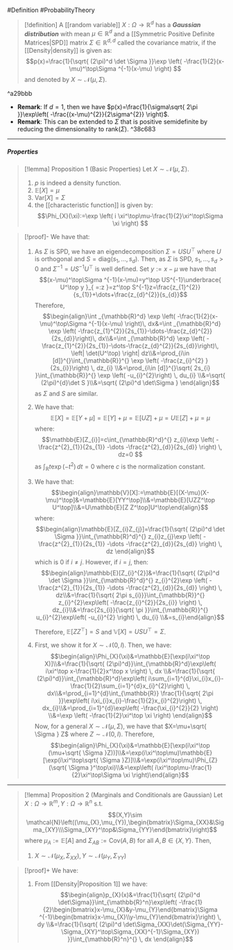 #Definition #ProbabilityTheory 

> [!definition]
> A [[random variable]] $X:\Omega\to \mathbb{R}^d$ has a ***Gaussian distribution*** with mean $\mu\in \mathbb{R}^d$ and a [[Symmetric Positive Definite Matrices|SPD]] matrix $\Sigma\in \mathbb{R}^{d,d}$ called the covariance matrix, if the [[Density|density]] is given as: $$p(x)=\frac{1}{\sqrt{ (2\pi)^d \det \Sigma }}\exp \left( -\frac{1}{2}(x-\mu)^\top\Sigma ^{-1}(x-\mu) \right) $$and denoted by $X\sim \mathcal{N}(\mu,\Sigma)$. 

^a29bbb

- **Remark**: If $d=1$, then we have $p(x)=\frac{1}{\sigma\sqrt{ 2\pi }}\exp\left( -\frac{(x-\mu)^{2}}{2\sigma^{2}} \right)$.
- **Remark**: This can be extended to $\Sigma$ that is positive semidefinite by reducing the dimensionality to $\text{rank}(\Sigma)$.  ^38c683
---
##### Properties
> [!lemma] Proposition 1 (Basic Properties)
> Let $X\sim \mathcal{N}(\mu,\Sigma)$.
> 1. $p$ is indeed a density function. 
> 2. $\mathbb{E}[X]=\mu$
> 3. $\text{Var}[X]=\Sigma$
> 4. the [[characteristic function]] is given by: $$\Phi_{X}(\xi):=\exp \left( i \xi^\top\mu-\frac{1}{2}\xi^\top\Sigma \xi \right) $$

> [!proof]-
> We have that:
> 1. As $\Sigma$ is SPD, we have an eigendecomposition $\Sigma=USU^\top$ where $U$ is orthogonal and $S=\text{diag}(s_{1},\dots,s_{d})$. Then, as $\Sigma$ is SPD, $s_{1},\dots,s_{d}>0$ and $\Sigma ^{-1}=US^{-1}U^\top$ is well defined. Set $y:=x-\mu$ we have that $$(x-\mu)^\top\Sigma ^{-1}(x-\mu)=y^\top US^{-1}\underbrace{ U^\top y }_{ =:z }=z^\top S^{-1}z=\frac{z_{1}^{2}}{s_{1}}+\dots+\frac{z_{d}^{2}}{s_{d}}$$Therefore, 
>    $$\begin{align}\int _{\mathbb{R}^d} \exp \left( -\frac{1}{2}(x-\mu)^\top\Sigma ^{-1}(x-\mu) \right)\, dx&=\int _{\mathbb{R}^d} \exp \left( -\frac{z_{1}^{2}}{2s_{1}}-\dots-\frac{z_{d}^{2}}{2s_{d}}\right)\, dx\\&=\int _{\mathbb{R}^d} \exp \left( -\frac{z_{1}^{2}}{2s_{1}}-\dots-\frac{z_{d}^{2}}{2s_{d}}\right)\, \left| \det(U^\top) \right| dz\\&=\prod_{i\in [d]}^{}\int_{\mathbb{R}}^{} \exp \left( -\frac{z_{i}^{2} }{2s_{i}}\right)  \, dz_{i} \\&=\prod_{i\in [d]}^{}\sqrt{ 2s_{i} }\int_{\mathbb{R}}^{} \exp \left( -u_{i}^{2}\right)  \, du_{i} \\&=\sqrt{ (2\pi)^{d}\det S }\\&=\sqrt{ (2\pi)^d \det\Sigma } \end{align}$$as $\Sigma$ and $S$ are similar.
> 2. We have that: $$\mathbb{E}[X]=\mathbb{E}[Y+\mu]=\mathbb{E}[Y]+\mu=\mathbb{E}[UZ]+\mu=U\mathbb{E}[Z]+\mu=\mu$$where: $$\mathbb{E}[Z_{i}]=c\int_{\mathbb{R}^d}^{} z_{i}\exp \left( -\frac{z^{2}_{1}}{2s_{1}} -\dots -\frac{z^{2}_{d}}{2s_{d}} \right)  \, dz=0 $$
>    as $\int_{\mathbb{R}}^{} t\exp(-t^{2}) \, dt=0$ where $c$ is the normalization constant.
> 3. We have that: $$\begin{align}\mathbb{V}[X]:=\mathbb{E}[(X-\mu)(X-\mu)^\top]&=\mathbb{E}[YY^\top]\\&=\mathbb{E}[UZZ^\top U^\top]\\&=U\mathbb{E}[Z Z^\top]U^\top\end{align}$$where: $$\begin{align}\mathbb{E}[Z_{i}Z_{j}]=\frac{1}{\sqrt{ (2\pi)^d \det \Sigma }}\int_{\mathbb{R}^d}^{} z_{i}z_{j}\exp \left( -\frac{z^{2}_{1}}{2s_{1}} -\dots -\frac{z^{2}_{d}}{2s_{d}} \right)  \, dz \end{align}$$which is $0$ if $i\neq j$. However, if $i=j$, then: $$\begin{align}\mathbb{E}[Z_{i}^{2}]&=\frac{1}{\sqrt{ (2\pi)^d \det \Sigma }}\int_{\mathbb{R}^d}^{} z_{i}^{2}\exp \left( -\frac{z^{2}_{1}}{2s_{1}} -\dots -\frac{z^{2}_{d}}{2s_{d}} \right)  \, dz\\&=\frac{1}{\sqrt{ 2\pi s_{i}}}\int_{\mathbb{R}}^{} z_{i}^{2}\exp\left( -\frac{z_{i}^{2}}{2s_{i}} \right) \, dz_{i}\\&=\frac{2s_{i}}{\sqrt{ \pi }}\int_{\mathbb{R}}^{} u_{i}^{2}\exp\left( -u_{i}^{2} \right) \, du_{i} \\&=s_{i}\end{align}$$
>    
>    Therefore, $\mathbb{E}[ZZ^\top]=S$ and $\mathbb{V}[X]=USU^\top=\Sigma$.
> 4. First, we show it for $X \sim \mathcal{N}(0,I)$. Then, we have: $$\begin{align}\Phi_{X}(\xi)&=\mathbb{E}[\exp(i\xi^\top X)]\\&=\frac{1}{\sqrt{ (2\pi)^d}}\int_{\mathbb{R}^d}\exp\left( i\xi^\top x-\frac{1}{2}x^\top x \right)  \, dx \\&=\frac{1}{\sqrt{ (2\pi)^d}}\int_{\mathbb{R}^d}\exp\left( i\sum_{i=1}^{d}\xi_{i}x_{i}-\frac{1}{2}\sum_{i=1}^{d}x_{i}^{2}\right)  \, dx\\&=\prod_{i=1}^{d}\int_{\mathbb{R}} \frac{1}{\sqrt{ 2\pi }}\exp\left( i\xi_{i}x_{i}-\frac{1}{2}x_{i}^{2}\right)  \, dx_{i}\\&=\prod_{i=1}^{d}\exp\left( -\frac{\xi_{i}^{2}}{2} \right) \\&=\exp \left( -\frac{1}{2}\xi^\top \xi \right) \end{align}$$ Now, for a general $X \sim \mathcal{N}(\mu,\Sigma)$, we have that $X=\mu+\sqrt{ \Sigma } Z$ where $Z \sim \mathcal{N}(0,I)$. Therefore, $$\begin{align}\Phi_{X}(\xi)&=\mathbb{E}[\exp(i\xi^\top (\mu+\sqrt{ \Sigma }Z))]\\&=\exp(i\xi^\top\mu)\mathbb{E}[\exp(i\xi^\top\sqrt{ \Sigma }Z)]\\&=\exp(i\xi^\top\mu)\Phi_{Z}(\sqrt{ \Sigma }^\top\xi)\\&=\exp\left( i\xi^\top\mu-\frac{1}{2}\xi^\top\Sigma \xi \right)\end{align}$$

---
> [!lemma] Proposition 2 (Marginals and Conditionals are Gaussian)
> Let $X:\Omega\to \mathbb{R}^m,Y:\Omega\to \mathbb{R}^n$ s.t. $$(X,Y)\sim \mathcal{N}\left((\mu_{X},\mu_{Y}),\begin{bmatrix}\Sigma_{XX}&\Sigma_{XY}\\\Sigma_{XY}^\top&\Sigma_{YY}\end{bmatrix}\right)$$ where $\mu_{A}:=\mathbb{E}[A]$ and $\Sigma_{AB}:=\text{Cov}(A,B)$ for all $A,B\in \{ X,Y \}$. Then,
> 1. $X \sim \mathcal{N}(\mu_{X},\Sigma_{XX}), Y\sim \mathcal{N}(\mu_{Y},\Sigma_{YY})$

> [!proof]+
> We have:
> 1. From [[Density|Proposition 1]] we have: $$\begin{align}p_{X}(x)&=\frac{1}{\sqrt{ (2\pi)^d \det\Sigma}}\int_{\mathbb{R}^n}\exp\left( -\frac{1}{2}\begin{bmatrix}x-\mu_{X}&y-\mu_{Y}\end{bmatrix}\Sigma ^{-1}\begin{bmatrix}x-\mu_{X}\\y-\mu_{Y}\end{bmatrix}\right)  \, dy \\&=\frac{1}{\sqrt{ (2\pi)^d \det\Sigma_{XX}\det(\Sigma_{YY}-\Sigma_{XY}^\top\Sigma_{XX}^{-1}\Sigma_{XY}) }}\int_{\mathbb{R}^n}^{}  \, dx \end{align}$$

